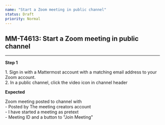 ```yaml
---
name: "Start a Zoom meeting in public channel"
status: Draft
priority: Normal
---
```


## MM-T4613: Start a Zoom meeting in public channel

---

**Step 1**

1\. Sign in with a Mattermost account with a matching email address to your Zoom account.\
2\. In a public channel, click the video icon in channel header

**Expected**

Zoom meeting posted to channel with\
\- Posted by The meeting creators account\
\- I have started a meeting as pretext\
\- Meeting ID and a button to "Join Meeting"
